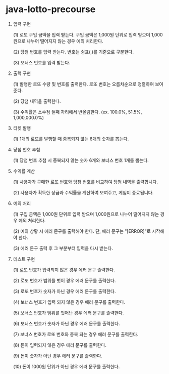 # java-lotto-precourse
1. 입력 구현

   (1) 로또 구입 금액을 입력 받는다. 구입 금액은 1,000원 단위로 입력 받으며 1,000원으로 나누어 떨어지지 않는 경우 예외 처리한다.

    (2) 당첨 번호를 입력 받는다. 번호는 쉼표(,)를 기준으로 구분한다.

    (3) 보너스 번호를 입력 받는다.


2. 출력 구현

    (1) 발행한 로또 수량 및 번호를 출력한다. 로또 번호는 오름차순으로 정렬하여 보여준다.

    (2) 당첨 내역을 출력한다.
   
    (3) 수익률은 소수점 둘째 자리에서 반올림한다. (ex. 100.0%, 51.5%, 1,000,000.0%)


3. 티켓 발행

   (1) 1개의 로또를 발행할 때 중복되지 않는 6개의 숫자를 뽑는다.


4. 당첨 번호 추첨

   (1) 당첨 번호 추첨 시 중복되지 않는 숫자 6개와 보너스 번호 1개를 뽑는다.


5. 수익률 계산
   
    (1) 사용자가 구매한 로또 번호와 당첨 번호를 비교하여 당첨 내역을 출력합니다.

    (2) 사용자가 획득한 상금과 수익률을 계산하여 보여주고, 게임이 종료됩니다.


6. 예외 처리

    (1) 구입 금액은 1,000원 단위로 입력 받으며 1,000원으로 나누어 떨어지지 않는 경우 예외 처리한다.
      
    (2) 예외 상황 시 에러 문구를 출력해야 한다. 단, 에러 문구는 "[ERROR]"로 시작해야 한다.
    
    (3) 에러 문구 출력 후 그 부분부터 입력을 다시 받는다.


7. 테스트 구현

   (1) 로또 번호가 입력되지 않은 경우 에러 문구 출력한다.

   (2) 로또 번호가 범위를 벗어 경우 에러 문구를 출력한다.

   (3) 로또 번호가 숫자가 아닌 경우 에러 문구를 출력한다.

   (4) 보너스 번호가 입력 되지 않은 경우 에러 문구를 출력한다.

   (5) 보너스 번호가 범위를 벗어난 경우 에러 문구를 출력한다.

   (6) 보너스 번호가 숫자가 아닌 경우 에러 문구를 출력한다.

   (7) 보너스 번호가 로또 번호와 중복 되는 경우 에러 문구를 출력한다.

   (8) 돈이 입력되지 않은 경우 에러 문구를 출력한다.

   (9) 돈이 숫자가 아닌 경우 에러 문구를 출력한다.

   (10) 돈이 1000원 단위가 아닌 경우 에러 문구를 출력한다.